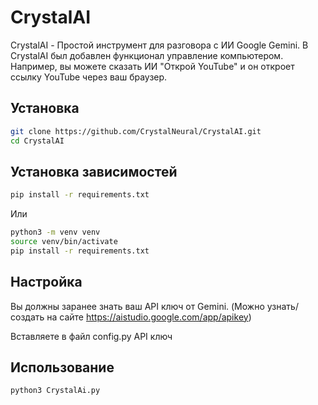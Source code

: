 # CrystalAI

CrystalAI - Простой инструмент для разговора с ИИ Google Gemini. В CrystalAI был добавлен функционал управление компьютером. Например, вы можете сказать ИИ "Открой YouTube" и он откроет ссылку YouTube через ваш браузер.

## Установка

```bash
git clone https://github.com/CrystalNeural/CrystalAI.git
cd CrystalAI
```

## Установка зависимостей
```bash
pip install -r requirements.txt
```
Или
```bash
python3 -m venv venv
source venv/bin/activate
pip install -r requirements.txt
```

## Настройка

Вы должны заранее знать ваш API ключ от Gemini. (Можно узнать/создать на сайте https://aistudio.google.com/app/apikey)

Вставляете в файл config.py API ключ

## Использование

```
python3 CrystalAi.py
```
